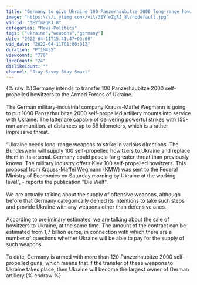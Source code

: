 ```yaml
---
title: "Germany to give Ukraine 100 Panzerhaubitze 2000 long-range howitzers with a range of up to 56 km"
image: "https:\/\/i.ytimg.com\/vi\/3EYfmZgRJ_8\/hqdefault.jpg"
vid_id: "3EYfmZgRJ_8"
categories: "News-Politics"
tags: ["ukraine","weapons","germany"]
date: "2022-04-11T15:41:47+03:00"
vid_date: "2022-04-11T01:00:01Z"
duration: "PT1M45S"
viewcount: "770"
likeCount: "24"
dislikeCount: ""
channel: "Stay Savvy Stay Smart"
---
```

{% raw %}Germany intends to transfer 100 Panzerhaubitze 2000 self-propelled howitzers to the Armed Forces of Ukraine.<br /><br />The German military-industrial company Krauss-Maffei Wegmann is going to put 1000 Panzerhaubitze 2000 self-propelled artillery mounts into service with Ukraine. The latter are capable of delivering powerful strikes with 155-mm ammunition. at distances up to 56 kilometers, which is a rather impressive threat.<br /><br />“Ukraine needs long-range weapons to strike in various directions. The Bundeswehr will supply 100 self-propelled howitzers to Ukraine and replace them in its arsenal. Germany could pose a far greater threat than previously known. The military industry offers Kiev 100 self-propelled howitzers. This proposal from Krauss-Maffei Wegmann (KMW) was sent to the Federal Ministry of Economics on Saturday morning by Ukraine at the working level”, - reports the publication &quot;Die Welt&quot;.<br /><br />We are actually talking about the supply of offensive weapons, although before that Germany categorically denied its intentions to take such steps and provide Ukraine with any weapons other than defensive ones.<br /><br />According to preliminary estimates, we are talking about the sale of howitzers to Ukraine, at the same time. The amount of the contract can be estimated from 1,7 billion euros, in connection with which there are a number of questions whether Ukraine will be able to pay for the supply of such weapons.<br /><br />To date, Germany is armed with more than 120 Panzerhaubitze 2000 self-propelled guns, which means that if the transfer of these weapons to Ukraine takes place, then Ukraine will become the largest owner of German artillery.{% endraw %}
